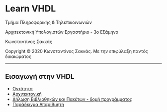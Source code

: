 <html>
<head>

</head>
<body>
<h1> Learn VHDL</h1>
<p> Τμήμα Πληροφορικής & Τηλεπικοινωνιών </p>
<p>Αρχιτεκτονική Υπολογιστών Εργαστήριο - 3ο Εξάμηνο </p>
<p> Κωνσταντίνος Σακκάς</p>
<p>Copyright © 2020 Κωνσταντίνος Σακκάς. Με την επιφύλαξη παντός δικαιώματος</p>
<hr>
<h2>Εισαγωγή στην VHDL</h2>
<ul>
<li><a href="https://github.com/ksakkas/Learn-VHDL/blob/master/Code/entity.vhd">Οντότητα</a></li> 
<li><a href="https://github.com/ksakkas/Learn-VHDL/blob/master/Code/architecture.vhd">Αρχιτεκτονική</a></li> 
<li><a href="https://github.com/ksakkas/Learn-VHDL/blob/master/Code/libr.vhd">Δήλωση Βιβλιοθηκών και Πακέτων - δομή προγράμματος</a></li> 
<li><a href="https://github.com/ksakkas/Learn-VHDL/blob/master/Code/apar.vhd">Παράδειγμα Απαριθμητή</a></li> 


</ul>

</body>
</html>
